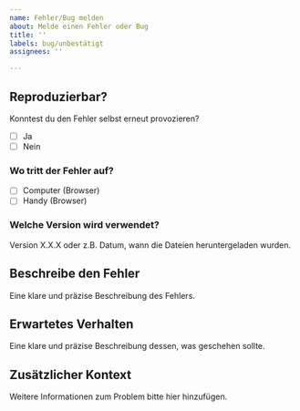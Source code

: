 ```yaml
---
name: Fehler/Bug melden
about: Melde einen Fehler oder Bug
title: ''
labels: bug/unbestätigt
assignees: ''

---
```


## Reproduzierbar?
Konntest du den Fehler selbst erneut provozieren?
- [ ] Ja
- [ ] Nein

### Wo tritt der Fehler auf?
- [ ] Computer (Browser)
- [ ] Handy (Browser)

### Welche Version wird verwendet?
Version X.X.X oder z.B. Datum, wann die Dateien heruntergeladen wurden.

## Beschreibe den Fehler
Eine klare und präzise Beschreibung des Fehlers.

## Erwartetes Verhalten
Eine klare und präzise Beschreibung dessen, was geschehen sollte.

## Zusätzlicher Kontext
Weitere Informationen zum Problem bitte hier hinzufügen.
